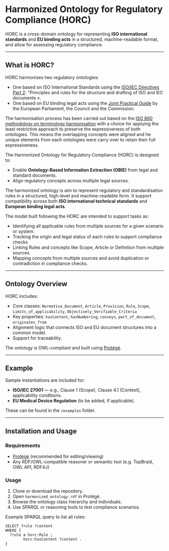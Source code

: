# Harmonized Ontology for Regulatory Compliance (HORC)

HORC is a cross-domain ontology for representing **ISO international standards** and **EU binding acts** in a structured, machine-readable format, and allow for assessing regulatory compliance.

---

## What is HORC?

HORC harmonises two regulatory ontologies:
- One based on ISO International Standards using the [ISO/IEC Directives Part 2](https://boss.cen.eu/media/yypjl3mn/iso_iec_directives_part2.pdf): "Principles and rules for the structure and drafting of ISO and IEC documents ». 
- One based on EU binding legal acts using the [Joint Practical Guide]([url]eur-lex.europa.eu/content/techleg/KB0213228ENN.pdf) by the European Parliament, the Council and the Commission.

The harmonisation process has been carried out based on the [ISO 860 methodology on terminology harmonisation]([url](https://www.iso.org/fr/standard/40130.html)) with a choice for applying the least restrictive approach to preserve the expressiveness of both ontologies. This means the overlapping concepts were aligned and he unique elements from each ontologies were carry over to retain their full expressiveness.

The Harmonized Ontology for Regulatory Compliance (HORC) is designed to:
- Enable **Ontology-Based Information Extraction (OBIE)** from legal and standard documents.
- Align regulatory concepts across multiple legal sources.

The harmonized ontology is aim to represent regulatory and standardisation rules in a structured, high-level and machine-readable form. 
It support compatibility across both **ISO international technical standards** and **European binding legal acts**. 

The model built following the HORC are intended to support tasks as:
- Identifying all applicable rules from multiple sources for a given scenario or system.
- Tracking the origin and legal status of each rules to support compliance checks
- Linking Rules and concepts like Scope, Article or Definition from multiple sources.
- Mapping concepts from multiple sources and avoid duplication or contradiction in compliance checks.

---

## Ontology Overview

HORC includes:
- Core classes: `Normative_Document`, `Article`, `Provision`, `Rule`, `Scope`, `Limits_of_applicability`, `Objectively_Verifiable_Criteria`
- Key properties: `hasContent`, `hasNumbering`, `conveys`, `part_of_document`, `originates_from`
- Alignment logic that connects ISO and EU document structures into a common model.
- Support for traceability.

The ontology is OWL-compliant and built using [Protégé](https://protege.stanford.edu/).

---

## Example

Sample instantiations are included for:
- **ISO/IEC 27001** — e.g., Clause 1 (Scope), Clause 4.1 (Context), applicability conditions.
- **EU Medical Device Regulation** (to be added, if applicable).

These can be found in the `/examples` folder.

---

## Installation and Usage

### Requirements
- [Protégé](https://protege.stanford.edu/) (recommended for editing/viewing)
- Any RDF/OWL-compatible reasoner or semantic tool (e.g. TopBraid, OWL API, RDF4J)

### Usage
1. Clone or download the repository.
2. Open `harmonized_ontology.rdf` in Protégé.
3. Browse the ontology class hierarchy and individuals.
4. Use SPARQL or reasoning tools to test compliance scenarios.

Example SPARQL query to list all rules:
```sparql
SELECT ?rule ?content
WHERE {
  ?rule a horc:Rule ;
        horc:hasContent ?content .
}
